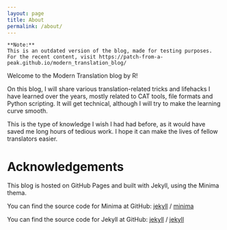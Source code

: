 ```yaml
---
layout: page
title: About
permalink: /about/
---
```


```
**Note:**
This is an outdated version of the blog, made for testing purposes.
For the recent content, visit https://patch-from-a-peak.github.io/modern_translation_blog/
```

Welcome to the Modern Translation blog by R!

On this blog, I will share various translation-related tricks and lifehacks I have learned over the years, mostly related to CAT tools, file formats and Python scripting. It will get technical, although I will try to make the learning curve smooth. 

This is the type of knowledge I wish I had had before, as it would have saved me long hours of tedious work. I hope it can make the lives of fellow translators easier. 

# Acknowledgements

This blog is hosted on GitHub Pages and built with Jekyll, using the Minima thema.

You can find the source code for Minima at GitHub:
[jekyll][jekyll-organization] /
[minima](https://github.com/jekyll/minima)

You can find the source code for Jekyll at GitHub:
[jekyll][jekyll-organization] /
[jekyll](https://github.com/jekyll/jekyll)


[jekyll-organization]: https://github.com/jekyll

